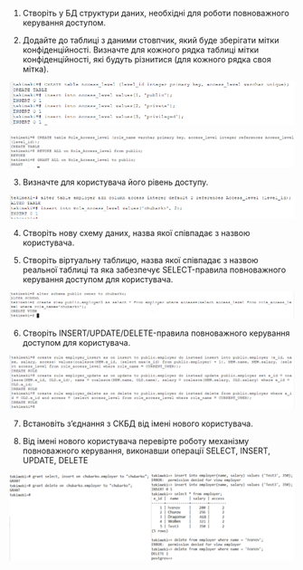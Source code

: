 1. Створіть у БД структури даних, необхідні для роботи повноважного керування доступом.

2. Додайте до таблиці з даними стовпчик, який буде зберігати мітки конфіденційності. Визначте для кожного рядка таблиці мітки конфіденційності, які будуть різнитися (для кожного рядка своя мітка).

![image](https://github.com/oleksandrblazhko/ai-192-chubarko/blob/laboratory-work-7/Laboratory-work-7/img/Screenshot_26.png)

![image](https://github.com/oleksandrblazhko/ai-192-chubarko/blob/laboratory-work-7/Laboratory-work-7/img/Screenshot_27.png)

3. Визначте для користувача його рівень доступу.

![image](https://github.com/oleksandrblazhko/ai-192-chubarko/blob/laboratory-work-7/Laboratory-work-7/img/Screenshot_28.png)

4. Створіть нову схему даних, назва якої співпадає з назвою користувача.

5. Створіть віртуальну таблицю, назва якої співпадає з назвою реальної таблиці та яка забезпечує SELECT-правила повноважного керування доступом для користувача.

![image](https://github.com/oleksandrblazhko/ai-192-chubarko/blob/laboratory-work-7/Laboratory-work-7/img/Screenshot_29.png)

6. Створіть INSERT/UPDATE/DELETE-правила повноважного керування доступом для користувача.

![image](https://github.com/oleksandrblazhko/ai-192-chubarko/blob/laboratory-work-7/Laboratory-work-7/img/Screenshot_30.png)

7. Встановіть з’єднання з СКБД від імені нового користувача.

8. Від імені нового користувача перевірте роботу механізму повноважного керування, виконавши операції SELECT, INSERT, UPDATE, DELETE

![image](https://github.com/oleksandrblazhko/ai-192-chubarko/blob/laboratory-work-7/Laboratory-work-7/img/Screenshot_31.png)
